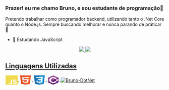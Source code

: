 ### Prazer! eu me chamo Bruno, e sou estudante de programação👋

Pretendo trabalhar como programador backend, utilizando tanto o .Net Core quanto o Node.js. Sempre buscando melhorar e nunca parando de práticar 👊

- 🌱 Estudando JavaScript

<div align="center">
  <a href="https://github.com/Brugoamorim">
  <img height="180em" src="https://github-readme-stats.vercel.app/api?username=BrugoAmorim&show_icons=true&theme=highcontrast&include_all_commits=true&count_private=true"/>
  <img height="180em" src="https://github-readme-stats.vercel.app/api/top-langs/?username=BrugoAmorim&layout=compact&langs_count=7&theme=highcontrast"/>
</div>
  
  ## Linguagens Utilizadas
<div style="display: inline_block">
  <img align="center" alt="Bruno-Js" height="30" width="40" src="https://raw.githubusercontent.com/devicons/devicon/master/icons/javascript/javascript-plain.svg">
  <img align="center" alt="Bruno-HTML" height="30" width="40" src="https://raw.githubusercontent.com/devicons/devicon/master/icons/html5/html5-original.svg">
  <img align="center" alt="Bruno-CSS" height="30" width="40" src="https://raw.githubusercontent.com/devicons/devicon/master/icons/css3/css3-original.svg">
  <img align="center" alt="Bruno-Csharp" height="30" width="40" src="https://raw.githubusercontent.com/devicons/devicon/master/icons/csharp/csharp-original.svg">
  <img align="center" alt="Bruno-DotNet" height="30" width="40" src="https://cdn.jsdelivr.net/gh/devicons/devicon/icons/dotnetcore/dotnetcore-original.svg" />
</div>
